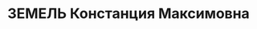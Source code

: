 ---
title: ЗЕМЕЛЬ Констанция Максимовна
description: "Род. в 1878, Рига, немка, обр.: среднее, б/п. Проживала: Томск. Домохозяйка\
  \ \n  Арестована 23.07.1937. Обв.: к-р троцк. див-терр. орг-я. Приговор: 31.10.1937\
  \ – 8 лет ИТЛ, 3 года поражения в правах. \n  Реабилитирована 03.1958"
---